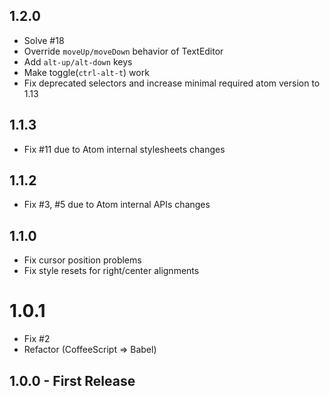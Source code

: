 ## 1.2.0
* Solve #18
* Override `moveUp/moveDown` behavior of TextEditor
* Add `alt-up/alt-down` keys
* Make toggle(`ctrl-alt-t`) work
* Fix deprecated selectors and increase minimal required atom version to 1.13

## 1.1.3
* Fix #11 due to Atom internal stylesheets changes

## 1.1.2
* Fix #3, #5 due to Atom internal APIs changes

## 1.1.0
* Fix cursor position problems
* Fix style resets for right/center alignments

# 1.0.1
* Fix #2
* Refactor (CoffeeScript => Babel)

## 1.0.0 - First Release
